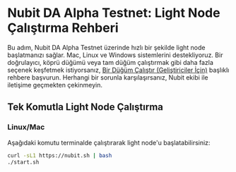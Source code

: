 # Nubit DA Alpha Testnet: Light Node Çalıştırma Rehberi

Bu adım, Nubit DA Alpha Testnet üzerinde hızlı bir şekilde light node başlatmanızı sağlar. Mac, Linux ve Windows sistemlerini destekliyoruz. Bir doğrulayıcı, köprü düğümü veya tam düğüm çalıştırmak gibi daha fazla seçenek keşfetmek istiyorsanız, [Bir Düğüm Çalıştır (Geliştiriciler İçin)](link) başlıklı rehbere başvurun. Herhangi bir sorunla karşılaşırsanız, Nubit ekibi ile iletişime geçmekten çekinmeyin.

## Tek Komutla Light Node Çalıştırma

### Linux/Mac
Aşağıdaki komutu terminalde çalıştırarak light node'u başlatabilirsiniz:
```bash
curl -sL1 https://nubit.sh | bash
./start.sh

